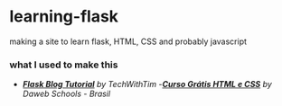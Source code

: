 # learning-flask

making a site to learn flask, HTML, CSS and probably javascript

### what I used to make this

 - *[**Flask Blog Tutorial**](https://www.youtube.com/playlist?list=PLzMcBGfZo4-nK0Pyubp7yIG0RdXp6zklu) by TechWithTim*
 -*[**Curso Grátis HTML e CSS**](https://www.youtube.com/playlist?list=PLe1Nqg5OJMG6EOo5BU6hWGzxapFfs6z6z) by Daweb Schools - Brasil*